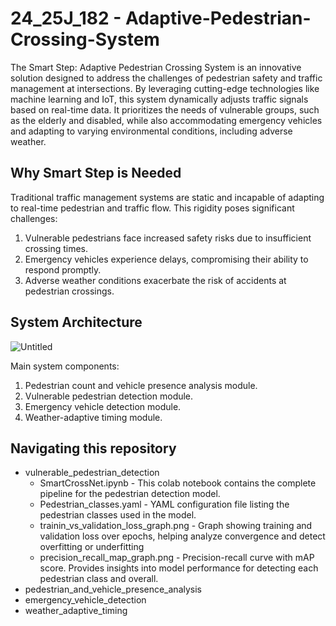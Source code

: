 # 24_25J_182 - Adaptive-Pedestrian-Crossing-System
The Smart Step: Adaptive Pedestrian Crossing System is an innovative solution designed to address the challenges of pedestrian safety and traffic management at intersections. By leveraging cutting-edge technologies like machine learning and IoT, this system dynamically adjusts traffic signals based on real-time data. It prioritizes the needs of vulnerable groups, such as the elderly and disabled, while also accommodating emergency vehicles and adapting to varying environmental conditions, including adverse weather.

## Why Smart Step is Needed
Traditional traffic management systems are static and incapable of adapting to real-time pedestrian and traffic flow. This rigidity poses significant challenges:

  1) Vulnerable pedestrians face increased safety risks due to insufficient crossing times.
  2) Emergency vehicles experience delays, compromising their ability to respond promptly.
  3) Adverse weather conditions exacerbate the risk of accidents at pedestrian crossings.

## System Architecture
![Untitled](https://github.com/user-attachments/assets/6ffc84cb-5257-40b9-8788-3014ff2cd60c)

Main system components:
  1) Pedestrian count and vehicle presence analysis module.
  2) Vulnerable pedestrian detection module.
  3) Emergency vehicle detection module.
  4) Weather-adaptive timing module.

## Navigating this repository
* vulnerable_pedestrian_detection
    * SmartCrossNet.ipynb - This colab notebook contains the complete pipeline for the pedestrian detection model.
    * Pedestrian_classes.yaml - YAML configuration file listing the pedestrian classes used in the model.
    * trainin_vs_validation_loss_graph.png - Graph showing training and validation loss over epochs, helping analyze convergence and detect       
                                             overfitting or underfitting
    * precision_recall_map_graph.png - Precision-recall curve with mAP score. Provides insights into model performance for detecting each                                                  pedestrian class and overall.
* pedestrian_and_vehicle_presence_analysis
* emergency_vehicle_detection
* weather_adaptive_timing


